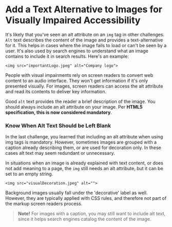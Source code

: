 # Add a Text Alternative to Images for Visually Impaired Accessibility
It's likely that you've seen an alt attribute on an `img` tag in other challenges. `Alt` text describes the content of the image and provides a text-alternative for it. This helps in cases where the image fails to load or can't be seen by a user. It's also used by search engines to understand what an image contains to include it in search results. Here's an example:
```
<img src="importantLogo.jpeg" alt="Company logo">
```
People with visual impairments rely on screen readers to convert web content to an audio interface. They won't get information if it's only presented visually. For images, screen readers can access the alt attribute and read its contents to deliver key information.

Good `alt` text provides the reader a brief description of the image. You should always include an alt attribute on your image. Per **HTML5 specification, this is now considered mandatory**.

### Know When Alt Text Should be Left Blank
In the last challenge, you learned that including an alt attribute when using img tags is mandatory. However, sometimes images are grouped with a caption already describing them, or are used for decoration only. In these cases alt text may seem redundant or unnecessary.

In situations when an image is already explained with text content, or does not add meaning to a page, the `img` still needs an alt attribute, but it can be set to an empty string.
```
<img src="visualDecoration.jpeg" alt="">
```
Background images usually fall under the 'decorative' label as well. However, they are typically applied with CSS rules, and therefore not part of the markup screen readers process.

> **Note!** For images with a caption, you may still want to include alt text, since it helps search engines catalog the content of the image.
